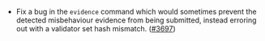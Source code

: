 - Fix a bug in the `evidence` command which would sometimes
  prevent the detected misbehaviour evidence from being submitted,
  instead erroring out with a validator set hash mismatch.
  ([\#3697](https://github.com/informalsystems/hermes/pull/3697))
